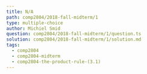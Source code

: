 ```yaml
---
title: N/A
path: comp2804/2018-fall-midterm/1
type: multiple-choice
author: Michiel Smid
question: comp2804/2018-fall-midterm/1/question.ts
solution: comp2804/2018-fall-midterm/1/solution.md
tags:
  - comp2804
  - comp2804-midterm
  - comp2804-the-product-rule-(3.1)
---
```

